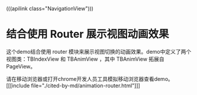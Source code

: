 (((apilink class="NavigationView")))

# 结合使用 Router 展示视图动画效果

这个demo结合使用 router 模块来展示视图切换的动画效果。demo中定义了两个视图类：TBIndexView 和 TBAnimView ，其中 TBAnimView 拓展自 PageView。

请在移动浏览器或打开chrome开发人员工具模拟移动浏览器查看demo。
[[[include file="./cited-by-md/animation-router.html"]]]